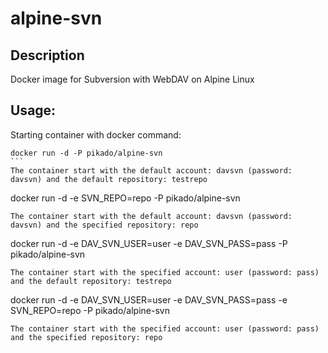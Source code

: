 # alpine-svn
## Description
Docker image for Subversion with WebDAV on Alpine Linux
## Usage:

Starting container with docker command:

````
docker run -d -P pikado/alpine-svn
```
The container start with the default account: davsvn (password: davsvn) and the default repository: testrepo

````
docker run -d -e SVN_REPO=repo -P pikado/alpine-svn
````
The container start with the default account: davsvn (password: davsvn) and the specified repository: repo

````
docker run -d -e DAV_SVN_USER=user -e DAV_SVN_PASS=pass -P pikado/alpine-svn
````
The container start with the specified account: user (password: pass) and the default repository: testrepo

````
docker run -d -e DAV_SVN_USER=user -e DAV_SVN_PASS=pass -e SVN_REPO=repo -P pikado/alpine-svn
````
The container start with the specified account: user (password: pass) and the specified repository: repo
